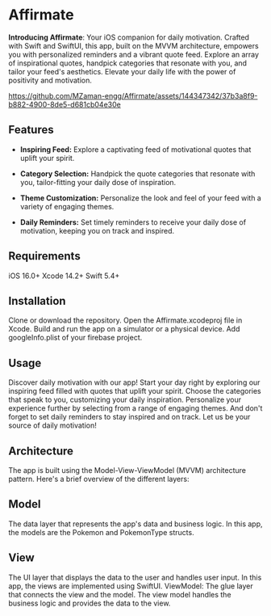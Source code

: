 # Affirmate
**Introducing Affirmate**: Your iOS companion for daily motivation. Crafted with Swift and SwiftUI, this app, built on the MVVM architecture, empowers you with personalized reminders and a vibrant quote feed. Explore an array of inspirational quotes, handpick categories that resonate with you, and tailor your feed's aesthetics. Elevate your daily life with the power of positivity and motivation.


https://github.com/MZaman-engg/Affirmate/assets/144347342/37b3a8f9-b882-4900-8de5-d681cb04e30e


## Features
- **Inspiring Feed:** Explore a captivating feed of motivational quotes that uplift your spirit.

- **Category Selection:** Handpick the quote categories that resonate with you, tailor-fitting your daily dose of inspiration.

- **Theme Customization:** Personalize the look and feel of your feed with a variety of engaging themes.

- **Daily Reminders:** Set timely reminders to receive your daily dose of motivation, keeping you on track and inspired.

## Requirements
iOS 16.0+
Xcode 14.2+
Swift 5.4+

## Installation

Clone or download the repository.
Open the Affirmate.xcodeproj file in Xcode.
Build and run the app on a simulator or a physical device.
Add googleInfo.plist of your firebase project.
## Usage
Discover daily motivation with our app! Start your day right by exploring our inspiring feed filled with quotes that uplift your spirit. Choose the categories that speak to you, customizing your daily inspiration. Personalize your experience further by selecting from a range of engaging themes. And don't forget to set daily reminders to stay inspired and on track. Let us be your source of daily motivation!

## Architecture

The app is built using the Model-View-ViewModel (MVVM) architecture pattern. Here's a brief overview of the different layers:

## Model

The data layer that represents the app's data and business logic. In this app, the models are the Pokemon and PokemonType structs.
## View

The UI layer that displays the data to the user and handles user input. In this app, the views are implemented using SwiftUI.
ViewModel: The glue layer that connects the view and the model. The view model handles the business logic and provides the data to the view.
